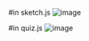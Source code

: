#in sketch.js
![image](https://user-images.githubusercontent.com/85604091/141671294-3a65a65b-3eeb-40e4-baf4-5030681412ba.png)

#in quiz.js
![image](https://user-images.githubusercontent.com/85604091/141671323-d1f6a199-eee0-493f-ab95-c16cc1f78cda.png)
